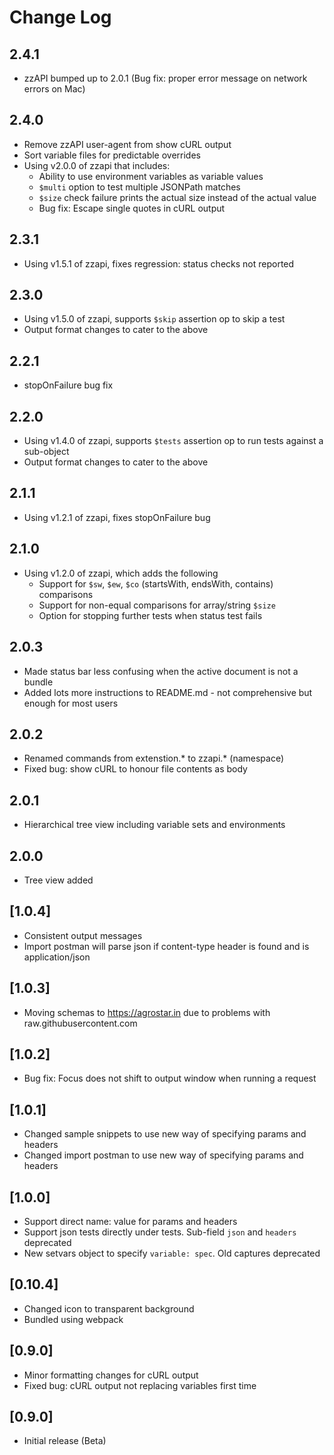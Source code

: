# Change Log

## 2.4.1
- zzAPI bumped up to 2.0.1 (Bug fix: proper error message on network errors on Mac)

## 2.4.0
- Remove zzAPI user-agent from show cURL output
- Sort variable files for predictable overrides
- Using v2.0.0 of zzapi that includes:
  - Ability to use environment variables as variable values
  - `$multi` option to test multiple JSONPath matches
  - `$size` check failure prints the actual size instead of the actual value
  - Bug fix: Escape single quotes in cURL output

## 2.3.1
- Using v1.5.1 of zzapi, fixes regression: status checks not reported

## 2.3.0
- Using v1.5.0 of zzapi, supports `$skip` assertion op to skip a test
- Output format changes to cater to the above

## 2.2.1
- stopOnFailure bug fix

## 2.2.0
- Using v1.4.0 of zzapi, supports `$tests` assertion op to run tests against a sub-object
- Output format changes to cater to the above

## 2.1.1
- Using v1.2.1 of zzapi, fixes stopOnFailure bug

## 2.1.0
- Using v1.2.0 of zzapi, which adds the following
  - Support for `$sw`, `$ew`, `$co` (startsWith, endsWith, contains) comparisons
  - Support for non-equal comparisons for array/string `$size`
  - Option for stopping further tests when status test fails

## 2.0.3
- Made status bar less confusing when the active document is not a bundle
- Added lots more instructions to README.md - not comprehensive but enough for most users

## 2.0.2
- Renamed commands from extenstion.* to zzapi.* (namespace)
- Fixed bug: show cURL to honour file contents as body 

## 2.0.1
- Hierarchical tree view including variable sets and environments

## 2.0.0
- Tree view added

## [1.0.4]
- Consistent output messages
- Import postman will parse json if content-type header is found and is application/json

## [1.0.3]
- Moving schemas to https://agrostar.in due to problems with raw.githubusercontent.com

## [1.0.2]
- Bug fix: Focus does not shift to output window when running a request

## [1.0.1]
- Changed sample snippets to use new way of specifying params and headers
- Changed import postman to use new way of specifying params and headers

## [1.0.0]
- Support direct name: value for params and headers
- Support json tests directly under tests. Sub-field `json` and `headers` deprecated
- New setvars object to specify `variable: spec`. Old captures deprecated

## [0.10.4]
- Changed icon to transparent background
- Bundled using webpack

## [0.9.0]
- Minor formatting changes for cURL output
- Fixed bug: cURL output not replacing variables first time

## [0.9.0]
- Initial release (Beta)

